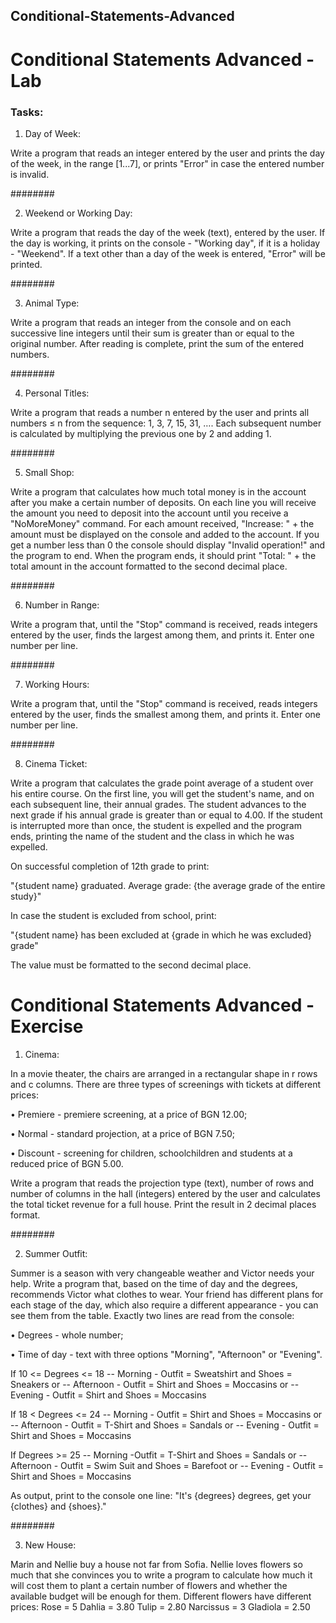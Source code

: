 ## Conditional-Statements-Advanced

# Conditional Statements Advanced - Lab

### Tasks:

01. Day of Week:

   Write a program that reads an integer entered by the user and prints the day of the week, in the range [1...7], or prints "Error" in case the entered number is invalid.

  ########

02. Weekend or Working Day:

   Write a program that reads the day of the week (text), entered by the user. If the day is working, it prints on the console - "Working day", if it is a holiday - "Weekend". If a text other than a day of the week is entered, "Error" will be printed.

########

03. Animal Type:

Write a program that reads an integer from the console and on each successive line integers until their sum is greater than or equal to the original number. After reading is complete, print the sum of the entered numbers.

########

04. Personal Titles:

Write a program that reads a number n entered by the user and prints all numbers ≤ n from the sequence: 1, 3, 7, 15, 31, …. Each subsequent number is calculated by multiplying the previous one by 2 and adding 1.

########

05. Small Shop:

Write a program that calculates how much total money is in the account after you make a certain number of deposits. On each line you will receive the amount you need to deposit into the account until you receive a "NoMoreMoney" command. For each amount received, "Increase: " + the amount must be displayed on the console and added to the account. If you get a number less than 0 the console should display "Invalid operation!"  and the program to end. When the program ends, it should print "Total: " + the total amount in the account formatted to the second decimal place.

########

06. Number in Range:

Write a program that, until the "Stop" command is received, reads integers entered by the user, finds the largest among them, and prints it. Enter one number per line.

########

07. Working Hours:

Write a program that, until the "Stop" command is received, reads integers entered by the user, finds the smallest among them, and prints it. Enter one number per line.

########

08. Cinema Ticket:

Write a program that calculates the grade point average of a student over his entire course. On the first line, you will get the student's name, and on each subsequent line, their annual grades. The student advances to the next grade if his annual grade is greater than or equal to 4.00. If the student is interrupted more than once, the student is expelled and the program ends, printing the name of the student and the class in which he was expelled.

On successful completion of 12th grade to print:

"{student name} graduated. Average grade: {the average grade of the entire study}"

In case the student is excluded from school, print:

"{student name} has been excluded at {grade in which he was excluded} grade"

The value must be formatted to the second decimal place.


# Conditional Statements Advanced - Exercise

01. Cinema:

In a movie theater, the chairs are arranged in a rectangular shape in r rows and c columns. There are three types of screenings with tickets at different prices:
   
   • Premiere - premiere screening, at a price of BGN 12.00;
   
   • Normal - standard projection, at a price of BGN 7.50;
   
   • Discount - screening for children, schoolchildren and students at a reduced price of BGN 5.00.
    
Write a program that reads the projection type (text), number of rows and number of columns in the hall (integers) entered by the user and calculates the total ticket revenue for a full house. Print the result in 2 decimal places format.

########

02. Summer Outfit:

Summer is a season with very changeable weather and Victor needs your help. Write a program that, based on the time of day and the degrees, recommends Victor what clothes to wear. Your friend has different plans for each stage of the day, which also require a different appearance - you can see them from the table.
Exactly two lines are read from the console:

• Degrees - whole number;

• Time of day - text with three options "Morning", "Afternoon" or "Evening".

If 10 <= Degrees <= 18 -- Morning - Outfit = Sweatshirt and Shoes = Sneakers or -- Afternoon - Outfit = Shirt and Shoes = Moccasins or -- Evening - Outfit = Shirt and Shoes = Moccasins

If 18 < Degrees <= 24 -- Morning - Outfit = Shirt and Shoes = Moccasins or -- Afternoon - Outfit = T-Shirt and Shoes = Sandals or -- Evening - Outfit = Shirt and Shoes = Moccasins

If Degrees >= 25 -- Morning -Outfit = T-Shirt and Shoes = Sandals or -- Afternoon - Outfit = Swim Suit and Shoes = Barefoot or -- Evening - Outfit = Shirt and Shoes = Moccasins

As output, print to the console one line: "It's {degrees} degrees, get your {clothes} and {shoes}."

########

03. New House:
   
Marin and Nellie buy a house not far from Sofia. Nellie loves flowers so much that she convinces you to write a program to calculate how much it will cost them to plant a certain number of flowers and whether the available budget will be enough for them. Different flowers have different prices:
Rose = 5 
Dahlia = 3.80 
Tulip = 2.80 
Narcissus = 3 
Gladiola = 2.50
